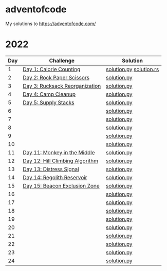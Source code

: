 # adventofcode

My solutions to https://adventofcode.com/

# 2022

| Day | Challenge | Solution |
|---|---|---|
| 1 | [Day 1: Calorie Counting](https://adventofcode.com/2022/day/1) | [solution.py](2022/day1/solution.py) [solution.rs](2022/day1/solution.rs) |
| 2 | [Day 2: Rock Paper Scissors](https://adventofcode.com/2022/day/2) | [solution.py](2022/day2/solution.py) |
| 3 | [Day 3: Rucksack Reorganization](https://adventofcode.com/2022/day/3) | [solution.py](2022/day3/solution.py) |
| 4 | [Day 4: Camp Cleanup](https://adventofcode.com/2022/day/4) | [solution.py](2022/day4/solution.py) |
| 5 | [Day 5: Supply Stacks](https://adventofcode.com/2022/day/5) | [solution.py](2022/day5/solution.py) |
| 6 | [](https://adventofcode.com/2022/day/6) | [solution.py](2022/day6/solution.py) |
| 7 | [](https://adventofcode.com/2022/day/7) | [solution.py](2022/day7/solution.py) |
| 8 | [](https://adventofcode.com/2022/day/8) | [solution.py](2022/day8/solution.py) |
| 9 | [](https://adventofcode.com/2022/day/9) | [solution.py](2022/day9/solution.py) |
| 10 | [](https://adventofcode.com/2022/day/10) | [solution.py](2022/day10/solution.py) |
| 11 | [Day 11: Monkey in the Middle](https://adventofcode.com/2022/day/11) | [solution.py](2022/day11/solution.py) |
| 12 | [Day 12: Hill Climbing Algorithm](https://adventofcode.com/2022/day/12) | [solution.py](2022/day12/solution.py) |
| 13 | [Day 13: Distress Signal](https://adventofcode.com/2022/day/13) | [solution.py](2022/day13/solution.py) |
| 14 | [Day 14: Regolith Reservoir](https://adventofcode.com/2022/day/14) | [solution.py](2022/day14/solution.py) |
| 15 | [Day 15: Beacon Exclusion Zone](https://adventofcode.com/2022/day/15) | [solution.py](2022/day15/solution.py) |
| 16 | [](https://adventofcode.com/2022/day/16) | [solution.py](2022/day16/solution.py) |
| 17 | [](https://adventofcode.com/2022/day/17) | [solution.py](2022/day17/solution.py) |
| 18 | [](https://adventofcode.com/2022/day/18) | [solution.py](2022/day18/solution.py) |
| 19 | [](https://adventofcode.com/2022/day/19) | [solution.py](2022/day19/solution.py) |
| 20 | [](https://adventofcode.com/2022/day/20) | [solution.py](2022/day20/solution.py) |
| 21 | [](https://adventofcode.com/2022/day/21) | [solution.py](2022/day21/solution.py) |
| 22 | [](https://adventofcode.com/2022/day/22) | [solution.py](2022/day22/solution.py) |
| 23 | [](https://adventofcode.com/2022/day/23) | [solution.py](2022/day23/solution.py) |
| 24 | [](https://adventofcode.com/2022/day/24) | [solution.py](2022/day24/solution.py) |
